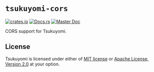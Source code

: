 # `tsukuyomi-cors`

[![crates.io][crates-io-badge]][crates-io]
[![Docs.rs][docs-rs-badge]][docs-rs]
[![Master Doc][master-doc-badge]][master-doc]

CORS support for Tsukuyomi.

## License
Tsukuyomi is licensed under either of [MIT license](../LICENSE-MIT) or [Apache License, Version 2.0](../LICENSE-APACHE) at your option.

<!-- links -->

[crates-io-badge]: https://img.shields.io/crates/v/tsukuyomi-cors.svg
[crates-io]: https://crates.io/crates/tsukuyomi-cors
[docs-rs-badge]: https://docs.rs/tsukuyomi-cors/badge.svg
[docs-rs]: https://docs.rs/tsukuyomi-cors
[master-doc-badge]: https://img.shields.io/badge/doc-master-blue.svg
[master-doc]: https://tsukuyomi-rs.github.io/tsukuyomi/tsukuyomi_cors

[Juniper]: https://github.com/graphql-rust/juniper
